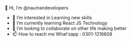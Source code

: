  👋 Hi, I’m @naumandevelopers
- 👀 I’m interested in Learning new skills
- 🌱 I’m currently learning React JS Technology
- 💞️ I’m looking to collaborate on other life making better
- 📫 How to reach me  What'sapp : 0301-1216608
<!---
naumandevelopers/naumandevelopers is a ✨ special ✨ repository because its `README.md` (this file) appears on your GitHub profile.
You can click the Preview link to take a look at your changes.
--->
